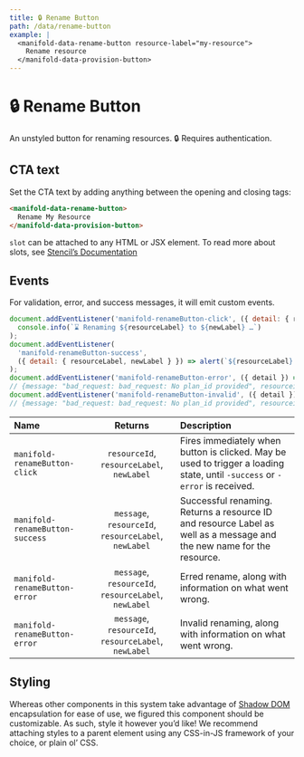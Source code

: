 ```yaml
---
title: 🔒 Rename Button
path: /data/rename-button
example: |
  <manifold-data-rename-button resource-label="my-resource">
    Rename resource
  </manifold-data-provision-button>
---
```


# 🔒 Rename Button

An unstyled button for renaming resources. 🔒 Requires authentication.

## CTA text

Set the CTA text by adding anything between the opening and closing tags:

```html
<manifold-data-rename-button>
  Rename My Resource
</manifold-data-provision-button>
```

`slot` can be attached to any HTML or JSX element. To read more about slots, see [Stencil’s Documentation][stencil-slot]

## Events

For validation, error, and success messages, it will emit custom events.

```js
document.addEventListener('manifold-renameButton-click', ({ detail: { resourceLabel, newLabel } }) =>
  console.info(`⌛ Renaming ${resourceLabel} to ${newLabel} …`)
);
document.addEventListener(
  'manifold-renameButton-success',
  ({ detail: { resourceLabel, newLabel } }) => alert(`${resourceLabel} renamed to ${newLabel} successfully!`)
);
document.addEventListener('manifold-renameButton-error', ({ detail }) => console.log(detail));
// {message: "bad_request: bad_request: No plan_id provided", resourceid: "1234", resourceLabel: "my-resource", newLabel: "new-name"}
document.addEventListener('manifold-renameButton-invalid', ({ detail }) => console.log(detail));
// {message: "bad_request: bad_request: No plan_id provided", resourceid: "1234", resourceLabel: "my-resource", newLabel: "new-name"}
```

| Name                            |                       Returns                            | Description                                                                                                                 |
| :-------------------------------| :------------------------------------------------------: | :-------------------------------------------------------------------------------------------------------------------------- |
| `manifold-renameButton-click`   |       `resourceId`, `resourceLabel`, `newLabel`          | Fires immediately when button is clicked. May be used to trigger a loading state, until `-success` or `-error` is received. |
| `manifold-renameButton-success` |   `message`, `resourceId`, `resourceLabel`, `newLabel`   | Successful renaming. Returns a resource ID and resource Label as well as a message and the new name for the resource.       |
| `manifold-renameButton-error`   |   `message`, `resourceId`, `resourceLabel`, `newLabel`   | Erred rename, along with information on what went wrong.                                                                    |
| `manifold-renameButton-error`   |   `message`, `resourceId`, `resourceLabel`, `newLabel`   | Invalid renaming, along with information on what went wrong.                                                                |

## Styling

Whereas other components in this system take advantage of [Shadow
DOM][shadow-dom] encapsulation for ease of use, we figured this component
should be customizable. As such, style it however you’d like! We recommend
attaching styles to a parent element using any CSS-in-JS framework of your
choice, or plain ol’ CSS.

[shadow-dom]: https://developers.google.com/web/fundamentals/web-components/shadowdom
[stencil-slot]: https://stenciljs.com/docs/templating-jsx/
